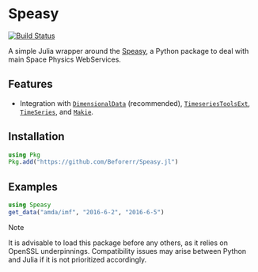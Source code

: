 # Speasy

[![Build Status](https://github.com/Beforerr/Speasy.jl/actions/workflows/CI.yml/badge.svg?branch=main)](https://github.com/Beforerr/Speasy.jl/actions/workflows/CI.yml?query=branch%3Amain)

A simple Julia wrapper around the [Speasy](https://github.com/SciQLop/speasy), a Python package to deal with main Space Physics WebServices.

## Features

- Integration with [`DimensionalData`](https://github.com/rafaqz/DimensionalData.jl) (recommended), [`TimeseriesToolsExt`](https://github.com/brendanjohnharris/TimeseriesTools.jl), [`TimeSeries`](https://github.com/JuliaStats/TimeSeries.jl), and [`Makie`](https://github.com/MakieOrg/Makie.jl).

## Installation

```julia
using Pkg
Pkg.add("https://github.com/Beforerr/Speasy.jl")
```

## Examples

```julia
using Speasy
get_data("amda/imf", "2016-6-2", "2016-6-5")
```

> [!NOTE]
> It is advisable to load this package before any others, as it relies on OpenSSL underpinnings. Compatibility issues may arise between Python and Julia if it is not prioritized accordingly.